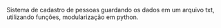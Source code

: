 Sistema de cadastro de pessoas guardando os dados em um arquivo txt, utilizando funções, modularização em python.
